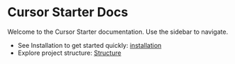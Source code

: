 # Cursor Starter Docs

Welcome to the Cursor Starter documentation. Use the sidebar to navigate.

- See Installation to get started quickly: [installation](./installation.md)
- Explore project structure: [Structure](./Structure.md)